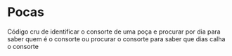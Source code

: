 # Pocas
Código cru de identificar o consorte de uma poça e procurar por dia para saber quem é o consorte ou procurar o consorte para saber que dias calha o consorte
